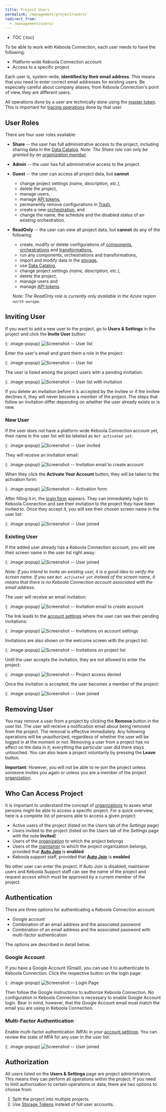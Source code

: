 ```yaml
---
title: Project Users
permalink: /management/project/users/
redirect_from:
  - /management/users/
---
```


* TOC
{:toc}

To be able to work with Keboola Connection, each user needs to have the following:

- Platform-wide Keboola Connection account
- Access to a specific project

Each user is, system-wide, **identified by their email address**.
This means that you need to enter correct email addresses for existing users.
Be especially careful about company aliases; from Keboola Connection's point of view, they are different users.

All operations done by a user are technically done using the
[master token](/management/project/tokens/#master-tokens). This is important for
[tracing operations](/management/project/tokens/#token-events) done by that user.

## User Roles

There are four user roles available:

- **Share** -- the user has full administrative access to the project, including sharing data in the [Data Catalog](/catalog/).
    _Note: The Share role can only be granted by an [organization member](/management/organization/)._
- **Admin** -- the user has full administrative access to the project.
- **Guest** -- the user can access all project data, but **cannot** 
    - change project settings _(name, description, etc.)_,
    - delete the project,
    - manage users,
    - manage [API tokens](/management/project/tokens/),
    - permanently remove configurations in [Trash](/components/#delete-configuration),
    - create a new [orchestration](/orchestrator/), and
    - change the name, the schedule and the disabled status of an existing orchestration.
- **ReadOnly** -- the user can view all project data, but **cannot** do any of the following:
    - create, modify or delete configurations of [components](/components/), [orchestrations](/orchestrator/) and [transformations](/transformations/),
    - run any components, orchestrations and transformations,
    - import and modify data in the [storage](/storage/),
    - use [Data Catalog](/catalog/),
    - change project settings _(name, description, etc.)_,
    - delete the project,
    - manage users and
    - manage [API tokens](/management/project/tokens/).

    _Note: The ReadOnly role is currently only available in the Azure region `north-europe`._

## Inviting User
If you want to add a new user to the project, go to **Users & Settings** in the project and
click the **Invite User** button:

{: .image-popup}
![Screenshot -- User list](/management/project/users/users-list-1.png)

Enter the user's email and grant them a role in the project:

{: .image-popup}
![Screenshot -- User list](/management/project/users/invite-project-1.png)

The user is listed among the project users with a pending invitation.

{: .image-popup}
![Screenshot -- User list with invitation](/management/project/users/users-list-2.png)

If you delete an invitation before it is accepted by the invitee or if the invitee declines it, 
they will never become a member of the project.
The steps that follow an invitation differ depending on whether the user already exists or is new.

### New User
If the user does not have a platform-wide Keboola Connection account yet, their name in the user list will be labeled as
`Not activated yet`:

{: .image-popup}
![Screenshot -- User invited](/management/project/users/users-list-4.png)

They will receive an invitation email:

{: .image-popup}
![Screenshot -- Invitation email to create account](/management/project/users/invite-project-2.png)

When they click the **Activate Your Account** button, they will be taken to the activation form:

{: .image-popup}
![Screenshot -- Activation form](/management/project/users/register-2.png)

After filling it in, the [login form](/management/project/users/#authentication) appears.
They can immediately login to Keboola Connection and see their invitation to the project they have been invited to.
Once they accept it, you will see their chosen screen name in the user list:

{: .image-popup}
![Screenshot -- User joined](/management/project/users/users-list-3.png)

### Existing User
If the added user already has a Keboola Connection account, you will see their screen name in the user list right away:

{: .image-popup}
![Screenshot -- User joined](/management/project/users/users-list-2.png)

*Note: If you intend to invite an existing user, it is a good idea to verify the screen name.
If you see `Not activated yet` instead of the screen name, it means that there is no Keboola Connection account associated with the email address.*

The user will receive an email invitation:

{: .image-popup}
![Screenshot -- Invitation email to create account](/management/project/users/invite-project-3.png)

The link leads to the [account settings](/management/account/) where the user can see their pending invitations:

{: .image-popup}
![Screenshot -- Invitations on account settings](/management/project/users/invitation-2.png)

Invitations are also shown on the welcome screen with the project list:

{: .image-popup}
![Screenshot -- Invitations on project list](/management/project/users/invitation-1.png)

Until the user accepts the invitation, they are not allowed to enter the project:

{: .image-popup}
![Screenshot -- Project access denied](/management/project/users/invitation-3.png)

Once the invitation is accepted, the user becomes a member of the project:

{: .image-popup}
![Screenshot -- User joined](/management/project/users/users-list-3.png)

## Removing User
You may remove a user from a project by clicking the **Remove** button in the user list.
The user will receive a notification email about being removed from the project.
The removal is effective immediately. Any following operations will
be unauthorized, regardless of whether the user will be logged in at the moment or not.
Removing a user from a project has no effect on the data in it;
everything the particular user did there stays untouched.
You can also leave a project voluntarily by pressing the **Leave** button.

**Important:** However, you will not be able to re-join the project unless
someone invites you again or unless you are a member of the project [organization](/management/organization/).

## Who Can Access Project
It is important to understand the concept of [organizations](/management/organization/) to asses what persons might be able to
access a specific project. For a quick overview, here is a complete list of persons able to access a given project:

- Active users of the project (listed on the *Users* tab of the *Settings* page)
- Users invited to the project (listed on the *Users* tab of the *Settings* page with the note **Invited**)
- Users of the [organization](/management/organization/) to which the project belongs
- Users of the [maintainer](/management/organization/) to which the project organization belongs, provided that [**Auto Join**](/management/support/#require-approval-for-support-access) is **enabled**
- Keboola support staff, provided that [**Auto Join**](/management/support/#require-approval-for-support-access) is **enabled**

No other user can enter the project. If Auto Join is disabled, maintainer users and Keboola Support staff can
see the name of the project and request access which must be approved by a current member of the project.

## Authentication
There are three options for authenticating a Keboola Connection account:

- Google account
- Combination of an email address and the associated password
- Combination of an email address and the associated password with multi-factor authentication

The options are described in detail below.

### Google Account
If you have a Google Account (Gmail), you can use it to authenticate to Keboola Connection.
Click the respective button on the login page:

{: .image-popup}
![Screenshot -- Login Page](/management/project/users/login-1.png)

Then follow the Google instructions to authorize Keboola Connection.
No configuration in Keboola Connection is necessary to enable Google Account login.
Bear in mind, however, that the Google Account email must match the email you are using in Keboola Connection.

### Multi-Factor Authentication
Enable multi-factor authentication (MFA) in your [account settings](/management/account/#multi-factor-authentication).
You can review the state of MFA for any user in the user list:

{: .image-popup}
![Screenshot -- User joined](/management/project/users/users-list-3.png)

## Authorization
All users listed on the **Users & Settings** page are project administrators.
This means they can perform all operations within the project. If you need to limit authorization
to certain operations or data, there are two options to choose from:

1. Split the project into multiple projects.
2. Use [Storage Tokens](/management/project/tokens/) instead of full user accounts.
